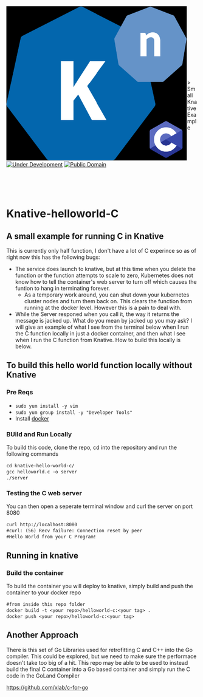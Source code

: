 <img src="images/knative-c.png" align="left" width="476px" height="408px"/>
<img align="left" width="0" height="192px" hspace="10"/>
<br></br><br></br><br></br><br></br>
> Small Knative Example

[![Under Development](https://img.shields.io/badge/under-development-skyblue.svg)](https://github.com/cez-aug/github-project-boilerplate) [![Public Domain](https://img.shields.io/badge/public-domain-lightgrey.svg)](https://creativecommons.org/publicdomain/zero/1.0/)

<br><br><br>
# Knative-helloworld-C

## A small example for running C in Knative

This is currently only half function, I don't have a lot of C experince so as of right now this has the following bugs:
* The service does launch to knative, but at this time when you delete the function or the function attempts to scale to zero, Kubernetes does not know how to tell the container's web server to turn off which causes the funtion to hang in terminating forever.  
  * As a temporary work around, you can shut down your kubernetes cluster nodes and turn them back on. This clears the function from running at the docker level. However this is a pain to deal with.
* While the Server responed when you call it, the way it returns the message is jacked up. What do you mean by jacked up you may ask? I will give an example of what I see from the terminal below when I run the C function locally in just a docker container, and then what I see when I run the C function from Knative. How to build this locally is below.

## To build this hello world function locally without Knative

### Pre Reqs
* ```sudo yum install -y vim```
* ```sudo yum group install -y "Developer Tools"```
* Install [docker](https://docs.docker.com/engine/install/centos/)

### BUild and Run Locally
To build this code, clone the repo, cd into the repository and run the following commands
```
cd knative-hello-world-c/
gcc helloworld.c -o server
./server
```

### Testing the C web server
You can then open a seperate terminal window and curl the server on port 8080
```
curl http://localhost:8080
#curl: (56) Recv failure: Connection reset by peer
#Hello World from your C Program!
```

## Running in knative

### Build the container
To build the container you will deploy to knative, simply build and push the container to your docker repo
```
#from inside this repo folder
docker build -t <your repo>/helloworld-c:<your tag> .
docker push <your repo>/helloworld-c:<your tag>
```

## Another Approach
There is this set of Go Libraries used for retrofitting C and C++ into the Go compiler. This could be explored, but we need to make sure the performace doesn't take too big of a hit. This repo may be able to be used to instead build the final C container into a Go based container and simply run the C code in the GoLand Compiler

https://github.com/xlab/c-for-go
